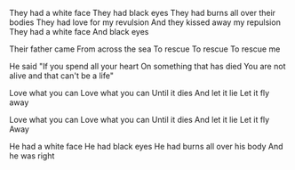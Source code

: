 They had a white face
They had black eyes
They had burns all over their bodies
They had love for my revulsion
And they kissed away my repulsion
They had a white face
And black eyes

Their father came
From across the sea
To rescue
To rescue
To rescue me

He said
"If you spend all your heart
On something that has died
You are not alive
and that can't be a life"

Love what you can
Love what you can
Until it dies
And let it lie
Let it fly away

Love what you can
Love what you can
Until it dies
And let it lie
Let it fly
Away

He had a white face
He had black eyes
He had burns all over his body
And he was right


